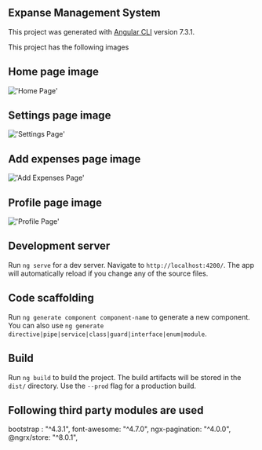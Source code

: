 ## Expanse Management System

This project was generated with [Angular CLI](https://github.com/angular/angular-cli) version 7.3.1.

This project has the following images

## Home page image
!['Home Page'](https://res.cloudinary.com/dtrhf576l/image/upload/v1562665658/qjybkbnirs8gi6snepn2.png)

## Settings page image
!['Settings Page'](https://res.cloudinary.com/dtrhf576l/image/upload/v1562665933/dwarxcay49mx3wkuriik.png)

## Add expenses page image
!['Add Expenses Page'](https://res.cloudinary.com/dtrhf576l/image/upload/v1562666021/xgqy6pg8qcl4kph4twzz.png)

## Profile page image
!['Profile Page'](https://res.cloudinary.com/dtrhf576l/image/upload/v1562666141/r0n8xhqi3pdabpt4hfrm.png)

## Development server

Run `ng serve` for a dev server. Navigate to `http://localhost:4200/`. The app will automatically reload if you change any of the source files.

## Code scaffolding

Run `ng generate component component-name` to generate a new component. You can also use `ng generate directive|pipe|service|class|guard|interface|enum|module`.

## Build

Run `ng build` to build the project. The build artifacts will be stored in the `dist/` directory. Use the `--prod` flag for a production build.

## Following third party modules are used 
bootstrap : "^4.3.1",
font-awesome: "^4.7.0",
ngx-pagination: "^4.0.0",
@ngrx/store: "^8.0.1",

